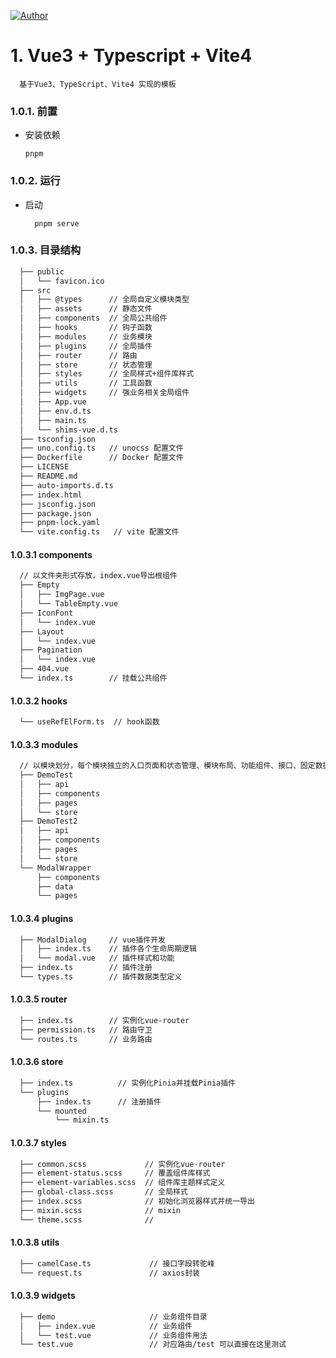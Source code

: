 [![Author](https://img.shields.io/badge/Author-GGupzHH-d9f)](https://github.com/GGupzHH)

# 1. Vue3 + Typescript + Vite4
```
  基于Vue3、TypeScript、Vite4 实现的模板
```


### 1.0.1. 前置
  - 安装依赖
    ```
    pnpm 
    ``` 

### 1.0.2. 运行
  - 启动
    ```
      pnpm serve
    ```

### 1.0.3. 目录结构
  ```txt
    ├── public
    │   └── favicon.ico
    ├── src
    │   ├── @types      // 全局自定义模块类型
    │   ├── assets      // 静态文件
    │   ├── components  // 全局公共组件
    │   ├── hooks       // 钩子函数
    │   ├── modules     // 业务模块
    │   ├── plugins     // 全局插件
    │   ├── router      // 路由
    │   ├── store       // 状态管理
    │   ├── styles      // 全局样式+组件库样式
    │   ├── utils       // 工具函数
    │   ├── widgets     // 强业务相关全局组件
    │   ├── App.vue
    │   ├── env.d.ts
    │   ├── main.ts
    │   └── shims-vue.d.ts
    ├── tsconfig.json
    ├── uno.config.ts   // unocss 配置文件
    ├── Dockerfile      // Docker 配置文件
    ├── LICENSE
    ├── README.md
    ├── auto-imports.d.ts
    ├── index.html
    ├── jsconfig.json
    ├── package.json
    ├── pnpm-lock.yaml
    └── vite.config.ts   // vite 配置文件
  ```

#### 1.0.3.1 components
  ```txt
    // 以文件夹形式存放，index.vue导出根组件
    ├── Empty
    │   ├── ImgPage.vue
    │   └── TableEmpty.vue
    ├── IconFont
    │   └── index.vue
    ├── Layout
    │   └── index.vue
    ├── Pagination
    │   └── index.vue
    ├── 404.vue
    └── index.ts        // 挂载公共组件
  ```

#### 1.0.3.2 hooks
  ```txt
    └── useRefElForm.ts  // hook函数
  ```

#### 1.0.3.3 modules
  ```txt
    // 以模块划分，每个模块独立的入口页面和状态管理、模块布局、功能组件、接口、固定数据
    ├── DemoTest
    │   ├── api
    │   ├── components
    │   ├── pages
    │   └── store
    ├── DemoTest2
    │   ├── api
    │   ├── components
    │   ├── pages
    │   └── store
    └── ModalWrapper
        ├── components
        ├── data
        └── pages
  ```

#### 1.0.3.4 plugins
  ```txt
    ├── ModalDialog     // vue插件开发
    │   ├── index.ts    // 插件各个生命周期逻辑
    │   └── modal.vue   // 插件样式和功能
    ├── index.ts        // 插件注册
    └── types.ts        // 插件数据类型定义
  ```

#### 1.0.3.5 router
  ```txt
    ├── index.ts        // 实例化vue-router
    ├── permission.ts   // 路由守卫
    └── routes.ts       // 业务路由
  ```

#### 1.0.3.6 store
  ```txt
    ├── index.ts          // 实例化Pinia并挂载Pinia插件
    └── plugins
        ├── index.ts      // 注册插件
        └── mounted
            └── mixin.ts
  ```

#### 1.0.3.7 styles
  ```txt
    ├── common.scss             // 实例化vue-router
    ├── element-status.scss     // 覆盖组件库样式
    ├── element-variables.scss  // 组件库主题样式定义
    ├── global-class.scss       // 全局样式
    ├── index.scss              // 初始化浏览器样式并统一导出
    ├── mixin.scss              // mixin
    └── theme.scss              // 
  ```


#### 1.0.3.8 utils
  ```txt
    ├── camelCase.ts             // 接口字段转驼峰
    └── request.ts               // axios封装
  ```

#### 1.0.3.9 widgets
  ```txt
    ├── demo                     // 业务组件目录
    │   ├── index.vue            // 业务组件
    │   └── test.vue             // 业务组件用法
    └── test.vue                 // 对应路由/test 可以直接在这里测试
  ```
